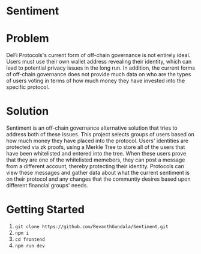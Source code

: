# Sentiment

# Problem
DeFi Protocols's current form of off-chain governance is not entirely ideal. Users must use their own wallet address revealing their identity, which can lead to potential privacy issues in the long run. In addition, the current forms of off-chain governance does not provide much data on who are the types of users voting in terms of how much money they have invested into the specific protocol.

# Solution
Sentiment is an off-chain governance alternative solution that tries to address both of these issues. This project selects groups of users based on how much money they have placed into the protocol. Users' identities are protected via zk proofs, using a Merkle Tree to store all of the users that have been whitelisted and entered into the tree. When these users prove that they are one of the whitelisted memebers, they can post a message from a different account, thereby protecting their identity. Protocols can view these messages and gather data about what the current sentiment is on their protocol and any changes that the communtiy desires based upon different financial groups' needs.

# Getting Started

1. ```git clone https://github.com/RevanthGundala/Sentiment.git```
2. ```npm i```
3. ```cd frontend```
4. ```npm run dev```




